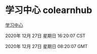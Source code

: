 # 学习中心 colearnhub
[学习中心](http://:56308/colearnhub/)

2020年 12月 27日 星期日 16:20:07 CST

2020年 12月 27日 星期日 08:20:07 GMT
